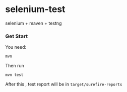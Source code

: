 # selenium-test
selenium + maven + testng

### Get Start

You need:

`mvn`

Then run

`mvn test`

After this , test report will be in `target/surefire-reports`
